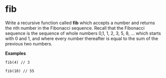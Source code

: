 # fib

Write a recursive function called __fib__ which accepts a number and returns the nth number in the Fibonacci sequence. Recall that the Fibonacci sequence is the sequence of whole numbers 0,1, 1, 2, 3, 5, 8, ... which starts with 0 and 1, and where every number thereafter is equal to the sum of the previous two numbers.

__Examples__

```
fib(4) // 3

fib(10) // 55
```